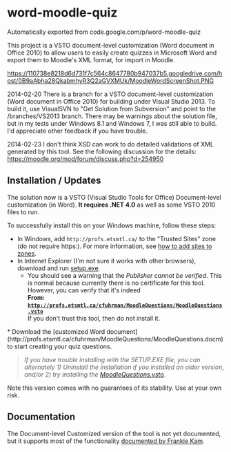 # word-moodle-quiz
Automatically exported from code.google.com/p/word-moodle-quiz


This project is a VSTO document-level customization (Word document in Office 2010) to allow users to easily create quizzes in Microsoft Word and export them to Moodle's XML format, for import in Moodle.

https://110738e8218d6d731f7c564c8647780b947037b5.googledrive.com/host/0B9aAbha28QkabmhyR3Q2aGVXMUk/MoodleWordScreenShot.PNG

2014-02-20 There is a branch for a VSTO document-level customization (Word document in Office 2010) for building under Visual Studio 2013. To build it, use VisualSVN to "Get Solution from Subversion" and point to the /branches/VS2013 branch. There may be warnings about the solution file, but in my tests under Windows 8.1 and Windows 7, I was still able to build. I'd appreciate other feedback if you have trouble.

2014-02-23 I don't think XSD can work to do detailed validations of XML generated by this tool. See the following discussion for the details: https://moodle.org/mod/forum/discuss.php?d=254950

## Installation / Updates ##
The solution now is a VSTO (Visual Studio Tools for Office) Document-level customization (in Word). **It requires .NET 4.0** as well as some VSTO 2010 files to run.

To successfully install this on your Windows machine, follow these steps:
  * In Windows, add `http://profs.etsmtl.ca/` to the "Trusted Sites" zone (do not require https:). For more information, see [how to add sites to zones](http://windows.microsoft.com/en-us/windows/security-zones-adding-removing-websites).
  * In Internet Explorer (I'm not sure it works with other browsers), download and run [setup.exe](http://profs.etsmtl.ca/cfuhrman/MoodleQuestions/setup.exe).
    * You should see a warning that the _Publisher cannot be verified_. This is normal because currently there is no certificate for this tool. However, you can verify that it's indeed <br><b>From: <code>http://profs.etsmtl.ca/cfuhrman/MoodleQuestions/MoodleQuestions.vsto</code></b><br>If you don't trust this tool, then do not install it.<br>
</li></ul>  * Download the [customized Word document](http://profs.etsmtl.ca/cfuhrman/MoodleQuestions/MoodleQuestions.docm) to start creating your quiz questions.

> _If you have trouble installing with the SETUP.EXE file, you can alternately 1) Uninstall the installation if you installed an older version, and/or 2) try installing the [MoodleQuestions.vsto](http://profs.etsmtl.ca/cfuhrman/MoodleQuestions/MoodleQuestions.vsto)._

Note this version comes with no guarantees of its stability. Use at your own risk.

## Documentation ##

The Document-level Customized version of the tool is not yet documented, but it supports most of the functionality [documented by Frankie Kam](http://moodurian.blogspot.ca/2013/02/the-best-way-to-create-moodle-quiz.html).

